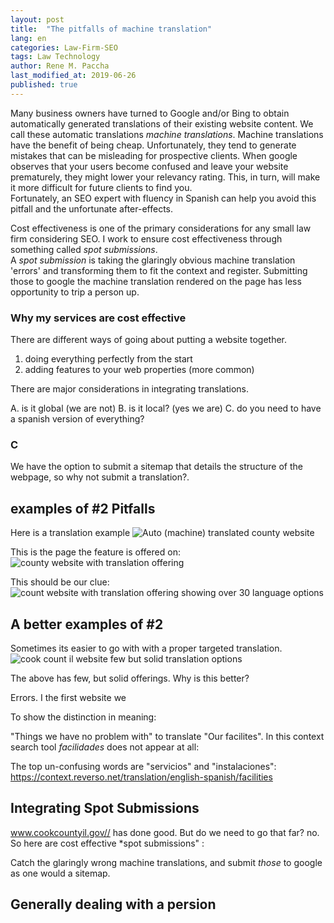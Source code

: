 ```yaml
---
layout: post
title:  "The pitfalls of machine translation"
lang: en
categories: Law-Firm-SEO
tags: Law Technology
author: Rene M. Paccha
last_modified_at: 2019-06-26
published: true
---
```



Many business owners have turned to Google and/or Bing to obtain automatically generated translations of their existing website content. We call these automatic translations _machine translations_.
Machine translations have the benefit of being cheap. Unfortunately, they tend to generate mistakes that can be misleading for prospective clients. When google observes that your users become confused and leave your website prematurely, they might lower your relevancy rating.
This, in turn, will make it more difficult for future clients to find you.  
Fortunately, an SEO expert with fluency in Spanish can help you avoid this pitfall and the unfortunate after-effects.

Cost effectiveness is one of the primary considerations for any small law firm considering SEO.
I work to ensure cost effectiveness through something called _spot submissions_.  
A _spot submission_ is taking the glaringly obvious machine translation 'errors' and transforming them to fit the context and register.  Submitting those to google the machine translation rendered on the page has less opportunity to trip a person up.

### Why my services are cost effective




There are different ways of going about putting a website together.  
1. doing everything perfectly from the start
2. adding features to your web properties (more common)

There are major considerations in integrating translations.

A. is it global (we are not)
B. is it local? (yes we are)
C. do you need to have a spanish version of everything?


### C

We have the option to submit a sitemap that details the structure of the webpage, so why not submit a translation?.

<!-- This logic is as follows
A crawl has the ability the clue-in the crawling robots to what the context is held within that structure.   Why not do the same for translations? -->


## examples of #2 Pitfalls
Here is a translation example
![Auto (machine) translated county website]({{site.baseurl}}/assets/images/county-machine.jpg)

This is the page the feature is offered on:
![county website with translation offering]({{site.baseurl}}/https://www.dropbox.com/s/j36y3xbxu4hltz5/Screenshot%202019-06-19%2009.40.18.png?dl=0)

This should be our clue:
![count website with translation offering showing over 30 language options ]({{site.baseurl}}/https://www.dropbox.com/s/387m9qnu7sd1qku/Screenshot%202019-06-19%2009.42.23.png?dl=0)

## A better examples of #2

Sometimes its easier to go with with a proper targeted translation.
![cook count il website few but solid translation options]({{site.baseurl}}/https://www.dropbox.com/s/8sv0zz1hzr2on9o/Screenshot%202019-06-19%2009.45.27.png?dl=0)

The above has few, but solid offerings.  Why is this better?

Errors.   I the first website we

To show the distinction in meaning:

"Things we have no problem with" to translate "Our facilites".
In this context search tool *facilidades* does not appear at all:

The top un-confusing words are "servicios" and "instalaciones":
https://context.reverso.net/translation/english-spanish/facilities



## Integrating Spot Submissions


www.cookcountyil.gov// has done good.  But do we need to go that far? no.
So here are cost effective *spot submissions" :

Catch the glaringly wrong machine translations, and submit _those_ to google as one would a sitemap.
## Generally dealing with a persion
